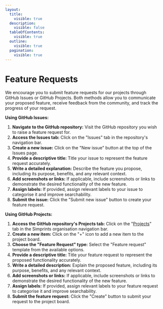 ```yaml
---
layout:
  title:
    visible: true
  description:
    visible: false
  tableOfContents:
    visible: true
  outline:
    visible: true
  pagination:
    visible: true
---
```


# Feature Requests

We encourage you to submit feature requests for our projects through GitHub Issues or GitHub Projects. Both methods allow you to communicate your proposed feature, receive feedback from the community, and track the progress of your request.

**Using GitHub Issues:**

1. **Navigate to the GitHub repository:** Visit the GitHub repository you wish to raise a feature request for.
2. **Access the Issues tab:** Click on the "Issues" tab in the repository's navigation bar.
3. **Create a new issue:** Click on the "New issue" button at the top of the Issues page.
4. **Provide a descriptive title:** Title your issue to represent the feature request accurately.
5. **Write a detailed explanation:** Describe the feature you propose, including its purpose, benefits, and any relevant context.
6. **Add screenshots or links:** If applicable, include screenshots or links to demonstrate the desired functionality of the new feature.
7. **Assign labels:** If provided, assign relevant labels to your issue to categorise it and improve searchability.
8. **Submit the issue:** Click the "Submit new issue" button to create your feature request.

**Using GitHub Projects:**

1. **Access the GitHub repository's Projects tab:** Click on the "[Projects](https://github.com/orgs/Simprints/projects/3)" tab in the Simprints organisation navigation bar.
2. **Create a new item:** Click on the "+" icon to add a new item to the project board.
3. **Choose the "Feature Request" type:** Select the "Feature request" template from the available options.
4. **Provide a descriptive title:** Title your feature request to represent the proposed functionality accurately.
5. **Write a detailed description:** Explain the proposed feature, including its purpose, benefits, and any relevant context.
6. **Add screenshots or links:** If applicable, include screenshots or links to demonstrate the desired functionality of the new feature.
7. **Assign labels:** If provided, assign relevant labels to your feature request to categorise it and improve searchability.
8. **Submit the feature request:** Click the "Create" button to submit your request to the project board.
